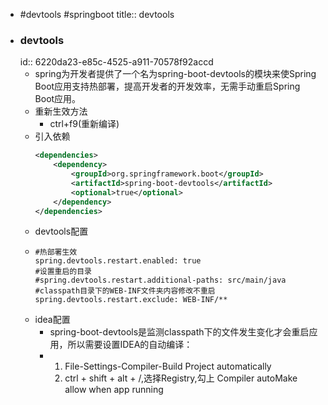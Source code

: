 - #devtools #springboot
  title:: devtools
- ### devtools
  id:: 6220da23-e85c-4525-a911-70578f92accd
	- spring为开发者提供了一个名为spring-boot-devtools的模块来使Spring Boot应用支持热部署，提高开发者的开发效率，无需手动重启Spring Boot应用。
	- 重新生效方法
		- ctrl+f9(重新编译)
	- 引入依赖
	  ```xml
	  <dependencies>
	      <dependency>
	          <groupId>org.springframework.boot</groupId>
	          <artifactId>spring-boot-devtools</artifactId>
	          <optional>true</optional>
	      </dependency>
	  </dependencies>
	  ```
	- devtools配置
	- ```properties
	  #热部署生效
	  spring.devtools.restart.enabled: true
	  #设置重启的目录
	  #spring.devtools.restart.additional-paths: src/main/java
	  #classpath目录下的WEB-INF文件夹内容修改不重启
	  spring.devtools.restart.exclude: WEB-INF/**
	  ```
	- idea配置
		- spring-boot-devtools是监测classpath下的文件发生变化才会重启应用，所以需要设置IDEA的自动编译：
		- 1. File-Settings-Compiler-Build Project automatically
		  2. ctrl + shift + alt + /,选择Registry,勾上 Compiler autoMake allow when app running